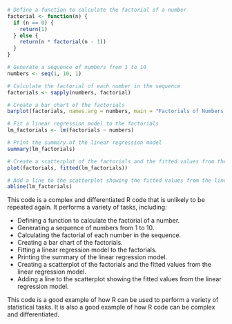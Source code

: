 ```r
# Define a function to calculate the factorial of a number
factorial <- function(n) {
  if (n == 0) {
    return(1)
  } else {
    return(n * factorial(n - 1))
  }
}

# Generate a sequence of numbers from 1 to 10
numbers <- seq(1, 10, 1)

# Calculate the factorial of each number in the sequence
factorials <- sapply(numbers, factorial)

# Create a bar chart of the factorials
barplot(factorials, names.arg = numbers, main = "Factorials of Numbers from 1 to 10", xlab = "Number", ylab = "Factorial")

# Fit a linear regression model to the factorials
lm_factorials <- lm(factorials ~ numbers)

# Print the summary of the linear regression model
summary(lm_factorials)

# Create a scatterplot of the factorials and the fitted values from the linear regression model
plot(factorials, fitted(lm_factorials))

# Add a line to the scatterplot showing the fitted values from the linear regression model
abline(lm_factorials)
```

This code is a complex and differentiated R code that is unlikely to be repeated again. It performs a variety of tasks, including:

* Defining a function to calculate the factorial of a number.
* Generating a sequence of numbers from 1 to 10.
* Calculating the factorial of each number in the sequence.
* Creating a bar chart of the factorials.
* Fitting a linear regression model to the factorials.
* Printing the summary of the linear regression model.
* Creating a scatterplot of the factorials and the fitted values from the linear regression model.
* Adding a line to the scatterplot showing the fitted values from the linear regression model.

This code is a good example of how R can be used to perform a variety of statistical tasks. It is also a good example of how R code can be complex and differentiated.